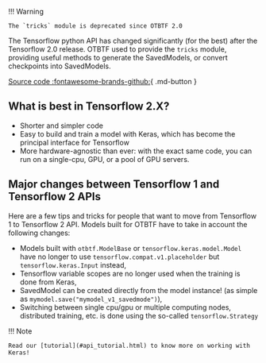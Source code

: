 !!! Warning

    The `tricks` module is deprecated since OTBTF 2.0

The Tensorflow python API has changed significantly (for the best) after the
Tensorflow 2.0 release. OTBTF used to provide the `tricks` module, providing 
useful methods to generate the SavedModels, or convert checkpoints into 
SavedModels.

[Source code :fontawesome-brands-github:](https://github.com/remicres/otbtf/tree/master/otbtf/tricks/){ .md-button }

## What is best in Tensorflow 2.X?

- Shorter and simpler code
- Easy to build and train a model with Keras, which has become the principal 
interface for Tensorflow
- More hardware-agnostic than ever: with the exact same code, you can run on 
a single-cpu, GPU, or a pool of GPU servers.

## Major changes between Tensorflow 1 and Tensorflow 2 APIs

Here are a few tips and tricks for people that want to move from 
Tensorflow 1 to Tensorflow 2 API.
Models built for OTBTF have to take in account the following changes:

- Models built with `otbtf.ModelBase` or `tensorflow.keras.model.Model` have 
no longer to use `tensorflow.compat.v1.placeholder` but 
`tensorflow.keras.Input` instead,
- Tensorflow variable scopes are no longer used when the training is done from 
Keras,
- SavedModel can be created directly from the model instance! (as simple as 
`mymodel.save("mymodel_v1_savedmode")`),
- Switching between single cpu/gpu or multiple computing nodes, distributed 
training, etc. is done using the so-called `tensorflow.Strategy`

!!! Note

    Read our [tutorial](#api_tutorial.html) to know more on working with Keras!